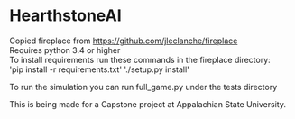 # HearthstoneAI
Copied fireplace from https://github.com/jleclanche/fireplace  
Requires python 3.4 or higher  
To install requirements run these commands in the fireplace directory:  
'pip install -r requirements.txt' 
'./setup.py install' 

To run the simulation you can run full_game.py under the tests directory  

This is being made for a Capstone project at Appalachian State University.  
